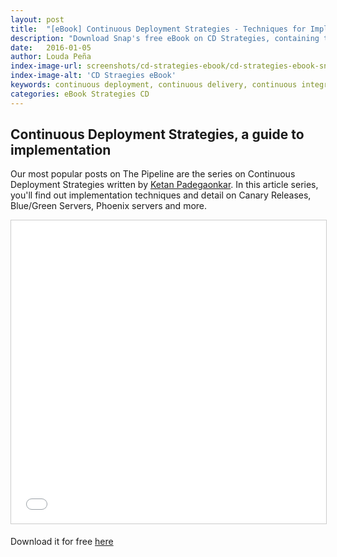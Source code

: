 ```yaml
---
layout: post
title:  "[eBook] Continuous Deployment Strategies - Techniques for Implementation"
description: "Download Snap's free eBook on CD Strategies, containing techniques for Blue/Green Servers, Phoenix Servers and more"
date:   2016-01-05
author: Louda Peña
index-image-url: screenshots/cd-strategies-ebook/cd-strategies-ebook-snap-ci.png
index-image-alt: 'CD Straegies eBook'
keywords: continuous deployment, continuous delivery, continuous integration, blue green, phoenix servers, canary releases, snowflake servers, ebook, cd strategies, CD
categories: eBook Strategies CD
---
```



## Continuous Deployment Strategies, a guide to implementation

Our most popular posts on The Pipeline are the series on Continuous Deployment Strategies written by [Ketan Padegaonkar](https://blog.snap-ci.com/authors/ketan-padegaonkar/). In this article series, you'll find out implementation techniques and detail on Canary Releases, Blue/Green Servers, Phoenix servers and more.

<div align="center"><iframe src="//www.slideshare.net/slideshow/embed_code/key/cWM0p99rZMWJsJ" width="595" height="485" frameborder="0" marginwidth="0" marginheight="0" scrolling="no" style="border:1px solid #CCC; border-width:1px; margin-bottom:5px; max-width: 100%;" allowfullscreen> </iframe></div>

Download it for free [here](http://www.slideshare.net/ThoughtWorks/continuous-deployment-strategies)
